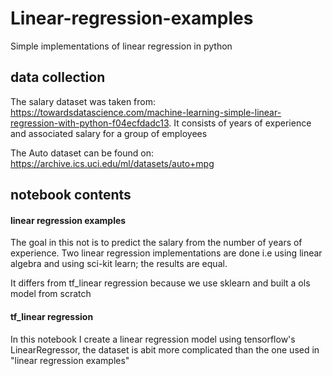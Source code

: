 # Linear-regression-examples
Simple implementations of linear regression in python

## data collection

The salary dataset was taken from:  https://towardsdatascience.com/machine-learning-simple-linear-regression-with-python-f04ecfdadc13. It consists of years of experience and associated salary for a group of employees

The Auto dataset can be found on: https://archive.ics.uci.edu/ml/datasets/auto+mpg

## notebook contents

#### linear regression examples

The goal in this not is to predict the salary from the number of years of experience. Two linear regression implementations are done i.e using linear algebra and using sci-kit learn; the results are equal.

It differs from tf_linear regression because we use sklearn and built a ols model from scratch

#### tf_linear regression

In this notebook I create a linear regression model using tensorflow's LinearRegressor, the dataset is abit more complicated than the one used in "linear regression examples"
